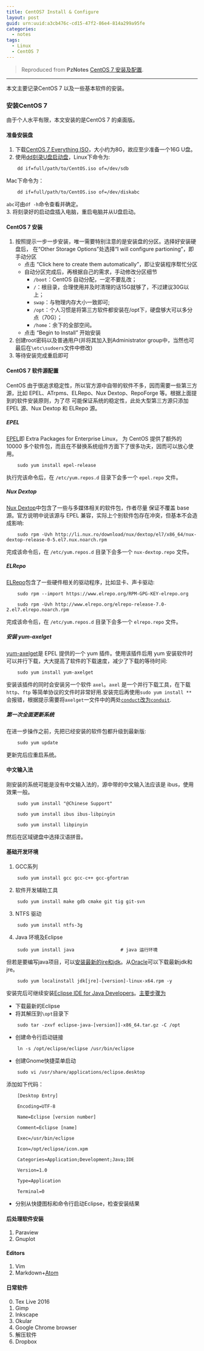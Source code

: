 ```yaml
---
title: CentOS7 Install & Configure
layout: post
guid: urn:uuid:a3cb476c-cd15-47f2-86e4-814a299a95fe
categories:
  - notes
tags:
  - Linux
  - CentOS 7
---
```



> Reproduced from **PzNotes** [CentOS 7 安装及配置](https://whu-pzhang.github.io/linux-environment-for-seismology-research.html).

---

本文主要记录CentOS 7 以及一些基本软件的安装。

### 安装CentOS 7
由于个人水平有限，本文安装的是CentOS 7 的桌面版。

#### 准备安装盘   
1. 下载[CentOS 7 Everything ISO](https://github.com/bizhishui/bizhishui.github.io)，大小约为8G，故应至少准备一个16G U盘。
2. 使用[dd刻录U盘启动盘](https://wiki.centos.org/HowTos/InstallFromUSBkey)，Linux下命令为:   

```
    dd if=full/path/to/CentOS.iso of=/dev/sdb    
```    

Mac下命令为：  

```
    dd if=full/path/to/CentOS.iso of=/dev/diskabc    
```      

`abc`可由`df -h`命令查看并确定。  
3. 将刻录好的启动盘插入电脑，重启电脑并从U盘启动。

#### CentOS 7 安装   
1. 按照提示一步一步安装，唯一需要特别注意的是安装盘的分区。选择好安装硬盘后，
在“Other Storage Options”处选择“I will configure partioning”，即手动分区       
    - 点击 “Click here to create them automatically”，即让安装程序帮忙分区   
    - 自动分区完成后，再根据自己的需求，手动修改分区细节    
        + `/boot`：CentOS 自动分配，一定不要乱改；   
        + `/`：根目录，合理使用并及时清理的话15G就够了，不过建议30G以上；   
        + `swap`：与物理内存大小一致即可;    
        + `/opt`：个人习惯是将第三方软件都安装在/opt下，硬盘够大可以多分点（70G）；   
        + `/home`：余下的全部空间。   
    - 点击 “Begin to Install” 开始安装
2. 创建root密码以及普通用户(并将其加入到Administrator group中，当然也可最后在`\etc\sudoers`文件中修改)
3. 等待安装完成重启即可

#### CentOS 7 软件源配置   
CentOS 由于很追求稳定性，所以官方源中自带的软件不多，因而需要一些第三方源，比如 EPEL、ATrpms、ELRepo、Nux Dextop、RepoForge 等。根据上面提到的软件安装原则，为了尽 可能保证系统的稳定性，此处大型第三方源只添加 EPEL 源、Nux Dextop 和 ELRepo 源。

##### EPEL
[EPEL](https://fedoraproject.org/wiki/EPEL)即 Extra Packages for Enterprise Linux， 为 CentOS 提供了额外的 10000 多个软件包，而且在不替换系统组件方面下了很多功夫，因而可以放心使用。    

```
    sudo yum install epel-release
```

执行完该命令后，在 `/etc/yum.repos.d` 目录下会多一个 `epel.repo` 文件。      

##### Nux Dextop    
[Nux Dextop](http://li.nux.ro/repos.html)中包含了一些与多媒体相关的软件包，作者尽量 保证不覆盖 base 源。官方说明中说该源与 EPEL 兼容，实际上个别软件包存在冲突，但基本不会造成影响:    

```
    sudo rpm -Uvh http://li.nux.ro/download/nux/dextop/el7/x86_64/nux-dextop-release-0-5.el7.nux.noarch.rpm
```

完成该命令后，在 `/etc/yum.repos.d` 目录下会多一个 `nux-dextop.repo` 文件。    

##### ELRepo
[ELRepo](http://elrepo.org/tiki/tiki-index.php)包含了一些硬件相关的驱动程序，比如显卡、声卡驱动:    

```
    sudo rpm --import https://www.elrepo.org/RPM-GPG-KEY-elrepo.org       

    sudo rpm -Uvh http://www.elrepo.org/elrepo-release-7.0-2.el7.elrepo.noarch.rpm
```

完成该命令后，在 `/etc/yum.repos.d` 目录下会多一个 `elrepo.repo` 文件。      

##### 安装 yum-axelget
[yum-axelget](https://github.com/crook/yum-axelget)是 EPEL 提供的一个 yum 插件。使用该插件后用 yum 安装软件时可以并行下载，大大提高了软件的下载速度，减少了下载的等待时间:

```
    sudo yum install yum-axelget
```

安装该插件的同时会安装另一个软件 `axel`。`axel` 是一个并行下载工具，在下载 `http`、`ftp` 等简单协议的文件时非常好用.安装完后再使用`sudo yum install **` 会报错，根据提示需要将`axelget`一文件中的两处[`conduct`改为`conduit`](https://github.com/crook/yum-axelget/pull/8).

##### 第一次全面更新系统

在进一步操作之前，先把已经安装的软件包都升级到最新版:

```
    sudo yum update
```

更新完后应重启系统。

#### 中文输入法
刚安装的系统可能是没有中文输入法的，源中带的中文输入法应该是 ibus，使用效果一般。

```
    sudo yum install "@Chinese Support"

    sudo yum install ibus ibus-libpinyin

    sudo yum install libpinyin
```

然后在区域键盘中选择汉语拼音。

#### 基础开发环境
1. GCC系列

```
    sudo yum install gcc gcc-c++ gcc-gfortran
```

2. 软件开发辅助工具

```
    sudo yum install make gdb cmake git tig git-svn
```

3. NTFS 驱动

```
    sudo yum install ntfs-3g
```

4. Java 环境及Eclipse     

```
    sudo yum install java                 # java 运行环境
```

但若是要编写java项目，可以[安装最新的jre和jdk](https://argcv.com/articles/3155.c)。从[Oracle](http://www.oracle.com/technetwork/java/javase/downloads/index.html)可以下载最新jdk和jre。

```
    sudo yum localinstall jdk[jre]-[version]-linux-x64.rpm -y
```

安装完后可继续安装[Eclipse IDE for Java Developers](http://www.eclipse.org/downloads/eclipse-packages/)。[主要步骤为](https://linux.cn/article-4631-1.html)      
- 下载最新的Eclipse
- 将其解压到`\opt`目录下

```
    sudo tar -zxvf eclipse-java-[version]]-x86_64.tar.gz -C /opt
```

- 创建命令行启动链接

```
    ln -s /opt/eclipse/eclipse /usr/bin/eclipse
```

- 创建Gnome快捷菜单启动

```
    sudo vi /usr/share/applications/eclipse.desktop
```

添加如下代码：

```
    [Desktop Entry]     

    Encoding=UTF-8    

    Name=Eclipse [version number]     

    Comment=Eclipse [name]    

    Exec=/usr/bin/eclipse    

    Icon=/opt/eclipse/icon.xpm    

    Categories=Application;Development;Java;IDE    

    Version=1.0    

    Type=Application    

    Terminal=0    
```

- 分别从快捷图标和命令行启动Eclipse，检查安装结果

#### 后处理软件安装
1. Paraview
2. Gnuplot

#### Editors
1. Vim
2. Markdown+[Atom](https://atom.io/)

#### 日常软件
0. Tex Live 2016
1. Gimp
2. Inkscape
3. Okular
4. Google Chrome browser
5. 解压软件
6. Dropbox
